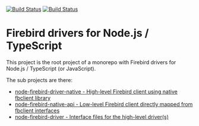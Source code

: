 [![Build Status](https://travis-ci.com/asfernandes/node-firebird-drivers.svg?branch=master)](https://travis-ci.com/asfernandes/node-firebird-drivers) [![Build Status](https://ci.appveyor.com/api/projects/status/github/asfernandes/node-firebird-drivers?branch=master&svg=true)](https://ci.appveyor.com/project/asfernandes/node-firebird-drivers)

# Firebird drivers for Node.js / TypeScript

This project is the root project of a monorepo with Firebird drivers for Node.js / TypeScript (or JavaScript).

The sub projects are there:

- [node-firebird-driver-native - High-level Firebird client using native fbclient library](packages/node-firebird-driver-native/README.md)
- [node-firebird-native-api - Low-level Firebird client directly mapped from fbclient interfaces](packages/node-firebird-native-api/README.md)
- [node-firebird-driver - Interface files for the high-level driver(s)](packages/node-firebird-driver/README.md)
